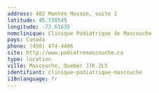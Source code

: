```yaml
---
address: 402 Montée Masson, suite 1
latitude: 45.730545
longitude: -73.61635
nomclinique: Clinique Podiatrique de Mascouche
pays: Canada
phone: (450) 474-4486
site: http://www.podiatremascouche.ca
type: location
ville: Mascouche, Quebec J7K 2L5
identifiant: clinique-podiatrique-mascouche
i18nlanguage: fr
---
```


